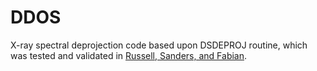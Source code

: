 # DDOS
X-ray spectral deprojection code based upon DSDEPROJ routine, which was tested and validated in [Russell, Sanders, and Fabian](http://adsabs.harvard.edu/abs/2008MNRAS.390.1207R).
